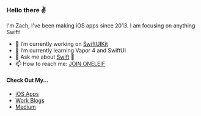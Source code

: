 ### Hello there ✌️

I'm Zach, I've been making iOS apps since 2013. I am focusing on anything Swift! 


- 🔭 I’m currently working on [SwiftUIKit](https://github.com/0xLeif/SwiftUIKit)
- 🌱 I’m currently learning Vapor 4 and SwiftUI
- 💬 Ask me about [Swift](https://www.youtube.com/playlist?list=PLiAjyaWs0groiAMkCt-bL6JaMYMXZWqm3) 🧡
- 📫 How to reach me: [JOIN ONELEIF](https://discord.com/invite/tv9UdJK)

#### Check Out My...
- [iOS Apps](https://apps.apple.com/lb/developer/zach-eriksen/id851997363)
- [Work Blogs](https://www.clientresourcesinc.com/author/zeriksen/)
- [Medium](https://medium.com/@0xLeif)
